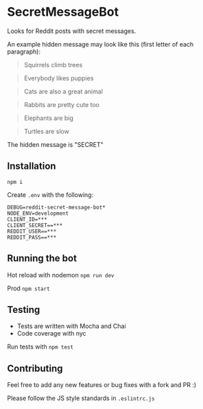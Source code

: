 # SecretMessageBot

Looks for Reddit posts with secret messages.

An example hidden message may look like this (first letter of each paragraph):

> Squirrels climb trees

> Everybody likes puppies

> Cats are also a great animal

> Rabbits are pretty cute too

> Elephants are big

> Turtles are slow

The hidden message is "SECRET"

## Installation

`npm i`

Create `.env` with the following:

```
DEBUG=reddit-secret-message-bot*
NODE_ENV=development
CLIENT_ID=***
CLIENT_SECRET==***
REDDIT_USER==***
REDDIT_PASS==***
```

## Running the bot

Hot reload with nodemon
`npm run dev`

Prod
`npm start`

## Testing

- Tests are written with Mocha and Chai
- Code coverage with nyc

Run tests with `npm test`

## Contributing

Feel free to add any new features or bug fixes with a fork and PR :)

Please follow the JS style standards in `.eslintrc.js`
